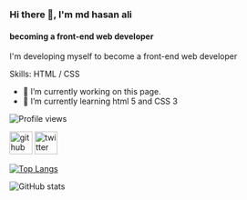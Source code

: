 ### Hi there 👋, I'm md hasan ali
#### becoming a front-end web developer
I'm developing myself to become a front-end web developer

Skills: HTML / CSS

- 🔭 I’m currently working on this page. 
- 🌱 I’m currently learning html 5 and CSS 3 

![Profile views](https://gpvc.arturio.dev/mdhasanali39) 

[<img src='https://cdn.jsdelivr.net/npm/simple-icons@3.0.1/icons/github.svg' alt='github' height='40'>](https://github.com/mdhasanali39)  [<img src='https://cdn.jsdelivr.net/npm/simple-icons@3.0.1/icons/twitter.svg' alt='twitter' height='40'>](https://twitter.com/mdhasanali39)  

[![Top Langs](https://github-readme-stats.vercel.app/api/top-langs/?username=mdhasanali39)](https://github.com/anuraghazra/github-readme-stats)

![GitHub stats](https://github-readme-stats.vercel.app/api?username=mdhasanali39&show_icons=true)  
 

